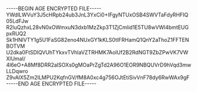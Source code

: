 -----BEGIN AGE ENCRYPTED FILE-----
YWdlLWVuY3J5cHRpb24ub3JnL3YxCi0+IFgyNTUxOSB4SWVTaFdyRHFIQ05LdFJw
R2luQzhxL28vN0xOWmxuN3dxb1MzZkp3T1ZjCmlid1E5TU8wVWl4bmtEUGpxRUQ2
Sk1HNlVTY1g5U1FaSG82eno4NUxGY1kKLS0tIFRHamQ1QnY2aThoZ1FFTENBOTVM
U2dka0FtSDlQVUhTYkxvTVhlaVZTRHMK7AolUf2B2RdNGT9ZbZPwVK7VWXlUmaI/
4l6eO+A8Mf8DRR2aISOXs0gMOaPrZgTd2A96O1EOR9NBQUVrD9hVqd3mwLLDqwro
Z9vAlX5Zm2ILMPU2KqfnGV/fM8A0xc4g756OJtEtiSivVnF78dy6RwWAx9gF
-----END AGE ENCRYPTED FILE-----
